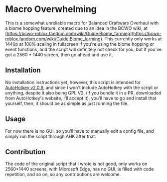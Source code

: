# Macro Overwhelming

This is a somewhat unreliable macro for Balanced Craftwars Overhaul with a biome hopping feature, created due to an idea in the BCWO wiki, at [https://bcwo-roblox.fandom.com/wiki/Guide:Biome_farming](https://bcwo-roblox.fandom.com/wiki/Guide:Biome_farming).
This currently only works at 1440p at 100% scaling in fullscreen if you're using the biome hopping or event functions, and the script will definitely not check for you, but if you've got a 2560 * 1440 screen, then go ahead and use it.

## Installation

No installation instructions yet, however, this script is intended for [AutoHotkey v2.0.9](https://www.autohotkey.com/v2/), and since I won't include AutoHotkey with the script or anything, despite it also being GPL V2, (if you bundle it in a PR, downloaded from AutoHotkey's website, I'll accept it), you'll have to go and install that yourself, then, it should be as simple as just running the file.

## Usage

For now there is no GUI, so you'll have to manually edit a config file, and simply run the script through AHK after that.

## Contribution

The code of the original script that I wrote is not good, only works on 2560*1440 screens, with Microsoft Edge, has no GUI, is filled with code repetition, and so on, so any contributions are welcome.
